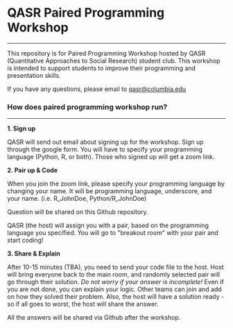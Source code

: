 # QASR Paired Programming Workshop
---

This repository is for Paired Programming Workshop hosted by QASR (Quantitative Approaches to Social Research) student club.
This workshop is intended to support students to improve their programming and presentation skills.

If you have any questions, please email to [qasr@columbia.edu](mailto:qasr@columbia.edu)


### How does paired programming workshop run?
---

**1. Sign up**

QASR will send out email about signing up for the workshop. Sign up through the google form. You will have to specify your programming language (Python, R, or both). Those who signed up will get a zoom link.

**2. Pair up & Code**

When you join the zoom link, please specify your programming language by changing your name. It will be programming language, underscore, and your name. (i.e. R_JohnDoe, Python/R_JohnDoe)

Question will be shared on this Github repository.

QASR (the host) will assign you with a pair, based on the programming language you specified. You will go to "breakout room" with your pair and start coding!

**3. Share & Explain**

After 10-15 minutes (TBA), you need to send your code file to the host. Host will bring everyone back to the main room, and randomly selected pair will go through their solution. _Do not worry if your answer is incomplete!_ Even if you are not done, you can explain your logic. Other teams can join and add on how they solved their problem. Also, the host will have a solution ready - so if all goes to worst, the host will share the answer.

All the answers will be shared via Github after the workshop.
